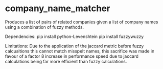 # company_name_matcher
Produces a list of pairs of related companies given a list of company names using a combination of fuzzy methods.

Dependencies:
pip install python-Levenshtein
pip install fuzzywuzzy

Limitations:
Due to the application of the jaccard metric before fuzzy calcualtions this cannot match misspelt names, this sacrifice was made in favour of a factor 8 increase in performance speed due to jaccard calculations being far more efficient than fuzzy calculations.

